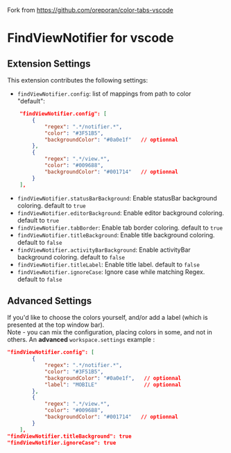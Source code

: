 Fork from https://github.com/oreporan/color-tabs-vscode

# FindViewNotifier for vscode

## Extension Settings

This extension contributes the following settings:

* `findViewNotifier.config`:  list of mappings from path to color         
"default": 
```json
    "findViewNotifier.config": [
        {
            "regex": ".*/notifier.*",
            "color": "#3F51B5",
            "backgroundColor": "#0a0e1f"   // optionnal
        },
        {
            "regex": ".*/view.*",
            "color": "#009688",
            "backgroundColor": "#001714"   // optionnal
        }
    ],
```

* `findViewNotifier.statusBarBackground`:  Enable statusBar background coloring. default to `true`
* `findViewNotifier.editorBackground`:  Enable editor background coloring. default to `true`
* `findViewNotifier.tabBorder`:  Enable tab border coloring. default to `true`
* `findViewNotifier.titleBackground`:  Enable title background coloring. default to `false`
* `findViewNotifier.activityBarBackground`:  Enable activityBar background coloring. default to `false`
* `findViewNotifier.titleLabel`:  Enable title label. default to `false`
* `findViewNotifier.ignoreCase`:  Ignore case while matching Regex. default to `false`

## Advanced Settings
If you'd like to choose the colors yourself, and/or add a label (which is presented at the top window bar).    
Note - you can mix the configuration, placing colors in some, and not in others.
An **advanced** `workspace.settings` example : 

```json
"findViewNotifier.config": [
        {
            "regex": ".*/notifier.*",
            "color": "#3F51B5",
            "backgroundColor": "#0a0e1f",   // optionnal
            "label": "MOBILE"               // optionnal
        },
        {
            "regex": ".*/view.*",
            "color": "#009688",
            "backgroundColor": "#001714"   // optionnal
        }
    ],
"findViewNotifier.titleBackground": true    
"findViewNotifier.ignoreCase": true    
```
